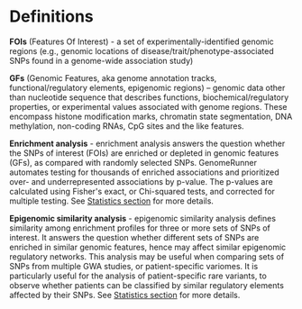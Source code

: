 

Definitions
========================================================

**FOIs** (Features Of Interest) - a set of experimentally-identified genomic regions (e.g., genomic locations of disease/trait/phenotype-associated SNPs found in a genome-wide association study)


**GFs** (Genomic Features, aka genome annotation tracks, functional/regulatory elements, epigenomic regions) – genomic data other than nucleotide sequence that describes functions, biochemical/regulatory properties, or experimental values associated with genome regions. These encompass histone modification marks, chromatin state segmentation, DNA methylation, non-coding RNAs, CpG sites and the like features.


**Enrichment analysis** - enrichment analysis answers the question whether the SNPs of interest (FOIs) are enriched or depleted in genomic features (GFs), as compared with randomly selected SNPs. GenomeRunner automates testing for thousands of enriched associations and prioritized over- and underrepresented associations by p-value. The p-values are calculated using Fisher's exact, or Chi-squared tests, and corrected for multiple testing. See [Statistics section](../statistics/enrichment.md) for more details.


**Epigenomic similarity analysis** - epigenomic similarity analysis defines similarity among enrichment profiles for three or more sets of SNPs of interest. It answers the question whether different sets of SNPs are enriched in similar genomic features, hence may affect similar epigenomic regulatory networks. This analysis may be useful when comparing sets of SNPs from multiple GWA studies, or patient-specific variomes. It is particularly useful for the analysis of patient-specific rare variants, to observe whether patients can be classified by similar regulatory elements affected by their SNPs. See [Statistics section](../statistics/similarity.md) for more details.
